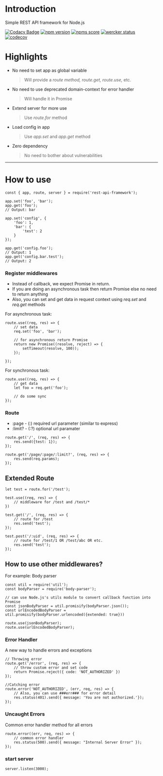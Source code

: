 # Introduction
Simple REST API framework for Node.js


[![Codacy Badge](https://api.codacy.com/project/badge/Grade/336e8b4ad77f483ab57cd8112006de87)](https://app.codacy.com/app/roshangade/rest-api-framework?utm_source=github.com&utm_medium=referral&utm_content=roshangade/rest-api-framework&utm_campaign=Badge_Grade_Dashboard)
[![npm version](https://img.shields.io/npm/v/rest-api-framework.svg)](https://www.npmjs.com/package/rest-api-framework)
[![npms score](https://badges.npms.io/rest-api-framework.svg)](https://npms.io/search?q=rest-api-framework)
[![wercker status](https://app.wercker.com/status/954921c2dd16f079ab64a7abbb9e3e1f/s/master "wercker status")](https://app.wercker.com/project/byKey/954921c2dd16f079ab64a7abbb9e3e1f)
[![codecov](https://codecov.io/gh/roshangade/rest-api-framework/branch/master/graph/badge.svg)](https://codecov.io/gh/roshangade/rest-api-framework)

<!--[![CII Best Practices](https://bestpractices.coreinfrastructure.org/projects/3143/badge)](https://bestpractices.coreinfrastructure.org/projects/3143)-->
# Highlights
- No need to set app as global variable
  > Will provide a _route method, route.get, route.use,_ etc.
- No need to use deprecated domain-context for error handler
  > Will handle it in Promise
- Extend server for more use
  > Use _route.for_ method
- Load config in app
  > Use _app.set_ and _app.get_ method
- Zero dependency 
  > No need to bother about vulnerabilities
***
# How to use
```
const { app, route, server } = require('rest-api-framework');

app.set('foo', 'bar');
app.get('foo');
// Output: bar

app.set('config', {
    'foo': 1,
    'bar': {
        'test': 2
    }
});

app.get('config.foo'); 
// Output: 1
app.get('config.bar.test');
// Output: 2

```

### Register middlewares
- Instead of callback, we expect Promise in return.
- If you are doing an asynchronous task then return Promise else no need to return anything
- Also, you can set and get data in request context using _req.set_ and _req.get_ methods

For asynchronous task:
```
route.use((req, res) => {
    // set data
    req.set('foo', 'bar');
    
    // for asynchronous return Promise
    return new Promise((resolve, reject) => {
        setTimeout(resolve, 100));
    });
    
});
```

For synchronous task:
```
route.use((req, res) => {
    // get data
    let foo = req.get('foo');
    
    // do some sync
});
```

### Route
- :page - (:) required url parameter (similar to express)
- :limit? - (:?) optional url paramater
```
route.get('/', (req, res) => {
    res.send({test: 1});
});

route.get('/page/:page/:limit?', (req, res) => {
    res.send(req.params);
});
```

## Extended Route
```
let test = route.for('/test');

test.use((req, res) => {
    // middleware for /test and /test/*
})

test.get('/', (req, res) => {
    // route for /test
    res.send('test');
});

test.post('/:uid', (req, res) => {
    // route for /test/1 OR /test/abc OR etc.
    res.send('test');
});
```

## How to use other middlewares?
For example: Body parser
```
const util = require('util');
const bodyParser = require('body-parser');

// can use Node.js's utils module to convert callback function into Promise
const jsonBodyParser = util.promisify(bodyParser.json());
const urlEncodedBodyParser = util.promisify(bodyParser.urlencoded({extended: true}))

route.use(jsonBodyParser);
route.use(urlEncodedBodyParser);
```

### Error Handler
A new way to handle errors and exceptions
```
// Throwing error
route.get('/error', (req, res) => {
    // throw custom error and set code
    return Promise.reject({ code: 'NOT_AUTHORIZED' })
});

//Catching error
route.error('NOT_AUTHORIZED', (err, req, res) => {
    // Also, you can use ###err### for error detail
    res.status(401).send({ message: 'You are not authorized.'});
});
```

### Uncaught Errors
Common error handler method for all errors
```
route.error((err, req, res) => {
    // common error handler
    res.status(500).send({ message: "Internal Server Error" });
});
```

### start server
```
server.listen(3000);
```

